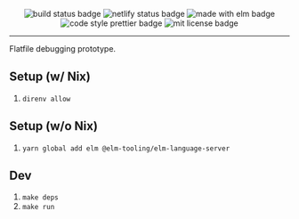 <p align="center">
  <img alt="build status badge" src="https://github.com/hansjhoffman/crispy-critters/actions/workflows/main.yml/badge.svg?branch=main" />
  <img alt="netlify status badge" src="https://api.netlify.com/api/v1/badges/90e779a4-f481-48eb-98d0-e47ab7d278e8/deploy-status" />
  <img alt="made with elm badge" src="https://img.shields.io/badge/%3C%2F%3E-Elm-%230074c1.svg" />
  <img alt="code style prettier badge" src="https://img.shields.io/badge/code_style-prettier-ff69b4.svg?style=flat" />
  <img alt="mit license badge" src="https://img.shields.io/badge/License-MIT-blue.svg" />
</p>

---

Flatfile debugging prototype.

## Setup (w/ Nix)

1. `direnv allow`

## Setup (w/o Nix)

1. `yarn global add elm @elm-tooling/elm-language-server`

## Dev

1. `make deps`
2. `make run`
